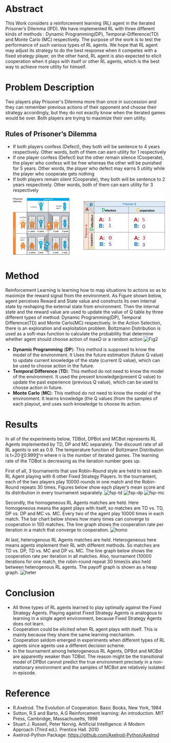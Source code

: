 # Abstract
This Work considers a reinforcement learning (RL) agent in the Iterated Prisoner’s Dilemma (IPD). We have implemented RL with three different kinds of methods : Dynamic Programming(DP), Temporal-Difference(TD) and Monte Carlo (MC) respectively. The purpose of the work is to test the performance of such various types of RL agents. We hope that RL agent may adjust its strategy to do the best response when it competes with a fixed strategy player, on the other hand, RL agent is also expected to elicit cooperation when it plays with itself or other RL agents, which is the best way to achieve more utility for himself.


# Problem Description
Two players play Prisoner's Dilemma more than once in succession and they can remember previous actions of their opponent and choose their strategy accordingly, but they do not exactly know when the iterated games would be over. Both players are trying to maximize their own utility. 

## Rules of Prisoner’s Dilemma
* If both players confess (Defect), they both will be sentence to 4 years respectively. Other words, both of them can earn utility for 1 respectively
* If one player confess (Defect) but the other remain silence (Cooperate), the player who confess will be free whereas the other will be punished for 5 years. Other words, the player who defect may earns 5 utility while the player who cooperate  gets nothing
* If both players remain silent (Cooperate), they both will be sentence to 2 years respectively. Other words, both of them can earn utility for 3 respectively
![Fig1](https://github.com/lijiyao919/IPD-RL/blob/master/picture/prison.png)

# Method
Reinforcement Learning is learning how to map situations to actions so as to maximize the reward signal from the environment. As Figure shown below, agent perceives Reward and State value and constructs its own internal state by reshaping the external state from environment. Then the internal state and the reward value are used to update the value of Q table by three different types of method: Dynamic Programming(DP), Temporal Difference(TD) and Monte Carlo(MC) respectively.  In the Action Selection, there is an exploration and exploitation problem. Boltzmann Distribution is used as a soft-max function to calculate the probability that determine whether agent should choose action of max𝑄 or a random action
![Fig2](https://raw.githubusercontent.com/lijiyao919/Figure/master/RL.png)

* **Dynamic Programming** (**DP**): This method is supposed to know the model of the environment. It Uses the future estimation (future Q value) to update current knowledge of the state (current Q value), which can be used to choose action in the future.
* **Temporal Difference** (**TD**): This method do not need to know the model of the environment. It used the present knowledge(present Q value) to update the past experience (previous Q value), which can be used to choose action in future.
* **Monte Carlo** (**MC**): This method do not need to know the model of the environment. It learns knowledge (the Q values )from the samples of each playout, and uses such knowledge to choose its action.


# Results
In all of the experiments below, TDBot, DPBot and MCBot represents RL Agents implemented by TD, DP and MC separately. The discount rate of all RL agents is set as 0.9. The temperature function of Boltzmann Distribution is t=20·〖0.999〗^𝑛 where n is the number of iterated games. The learning rate of the TDBot is decreasing as the iteration number goes up.

First of all, 3 tournaments that use Robin-Round style are held to test each RL Agent playing with 6 other Fixed Strategy Players. In the tournament, each of the two players play 10000 rounds in one match  and the Robin-Round repeats 30 times. Figures below show each player’s mean score and its distribution in every tournament separately. 
![fsp-td](https://raw.githubusercontent.com/lijiyao919/Figure/master/TDBot.png)
![fsp-dp](https://raw.githubusercontent.com/lijiyao919/Figure/master/DPBot.png)
![fsp-mc](https://raw.githubusercontent.com/lijiyao919/Figure/master/MCBot.png)

Secondly, the homogeneous RL Agents matches are held. Here homogeneous means the agent plays with itself, so matches are TD vs. TD, DP vs. DP and MC vs. MC. Every two of the agent play 10000 times in each match. The bar chart below shows how many times can converge  to cooperation in 100 matches. The line graph shows the cooperation rate per iteration in a match that converge to cooperation. 
![homo](https://raw.githubusercontent.com/lijiyao919/Figure/master/homo.png)


At last, heterogenous RL Agents matches are held. Heterogeneous here means agents implement their RL with different methods. So matches are TD vs. DP, TD vs. MC and DP vs. MC. The line graph below shows the cooperation rate per iteration in all matches. Also, tournament (10000 iterations for one match, the robin-round repeat 30 times)is also held between heterogenous RL agents. The payoff graph is shown as a heap graph.
![heter](https://raw.githubusercontent.com/lijiyao919/Figure/master/heter.png)

# Conclusion
* All three types of RL agents learned to play optimally against the Fixed Strategy Agents. Playing against Fixed Strategy Agents is analogous to learning in a single agent environment, because Fixed Strategy Agents does not learn.
* Cooperation could be elicited when RL agent plays with itself. This is mainly because they share the same learning mechanism.
* Cooperation seldom emerged in experiments when different types of RL agents since agents use a different decision scheme.
* In the tournament among heterogeneous RL Agents, DPBot and MCBot are apparently weaker than TDBot. The reason might be the transitional model of DPBot cannot predict the true environment precisely in a non-stationary environment and  the samples of MCBot are relatively isolated in episode.

# Reference 
* R.Axelrod. The Evolution of Cooperation. Basic Books, New York, 1984
* Sutton, R.S and Barto, A.G Reinforcement learning: An introduction. MIT Press,   Cambridge, Massachusetts, 1998
* Stuart J. Russell, Peter Norvig. Artificial Intelligence: A Modern Approach (Third ed.). Prentice Hall. 2010
* Axelrod-Python Package: https://github.com/Axelrod-Python/Axelrod












